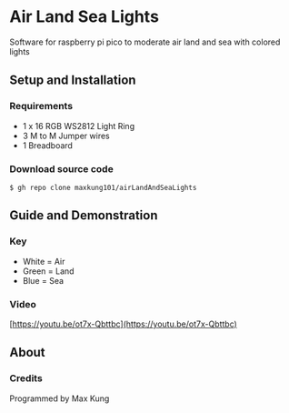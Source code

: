 # Air Land Sea Lights
Software for raspberry pi pico to moderate air land and sea with colored lights

## Setup and Installation
### Requirements
* 1 x 16 RGB WS2812 Light Ring
* 3 M to M Jumper wires
* 1 Breadboard

### Download source code
```
$ gh repo clone maxkung101/airLandAndSeaLights
```

## Guide and Demonstration
### Key
* White = Air
* Green = Land
* Blue = Sea

### Video
[https://youtu.be/ot7x-Qbttbc](https://youtu.be/ot7x-Qbttbc)

## About
### Credits
Programmed by Max Kung
